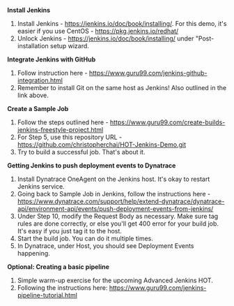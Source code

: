 **Install Jenkins**
1. Install Jenkins - https://jenkins.io/doc/book/installing/. For this demo, it's easier if you use CentOS - https://pkg.jenkins.io/redhat/
2. Unlock Jenkins - https://jenkins.io/doc/book/installing/ under "Post-installation setup wizard.

**Integrate Jenkins with GitHub**
1. Follow instruction here - https://www.guru99.com/jenkins-github-integration.html
2. Remember to install Git on the same host as Jenkins! Also outlined in the link above.

**Create a Sample Job**
1. Follow the steps outlined here - https://www.guru99.com/create-builds-jenkins-freestyle-project.html
2. For Step 5, use this repository URL - https://github.com/christopherchai/HOT-Jenkins-Demo.git
3. Try to build a successful job. That's about it.

**Getting Jenkins to push deployment events to Dynatrace**
1. Install Dynatrace OneAgent on the Jenkins host. It's okay to restart Jenkins service.
2. Going back to Sample Job in Jenkins, follow the instructions here - https://www.dynatrace.com/support/help/extend-dynatrace/dynatrace-api/environment-api/events/push-deployment-events-from-jenkins/
3. Under Step 10, modify the Request Body as necessary. Make sure tag rules are done correctly, or else you'll get 400 error for your build job. It's easy if you just tag it to the host.
4. Start the build job. You can do it multiple times.
5. In Dynatrace, under Host, you should see Deployment Events happening.

**Optional: Creating a basic pipeline**
1. Simple warm-up exercise for the upcoming Advanced Jenkins HOT.
2. Following the instructions here: https://www.guru99.com/jenkins-pipeline-tutorial.html
